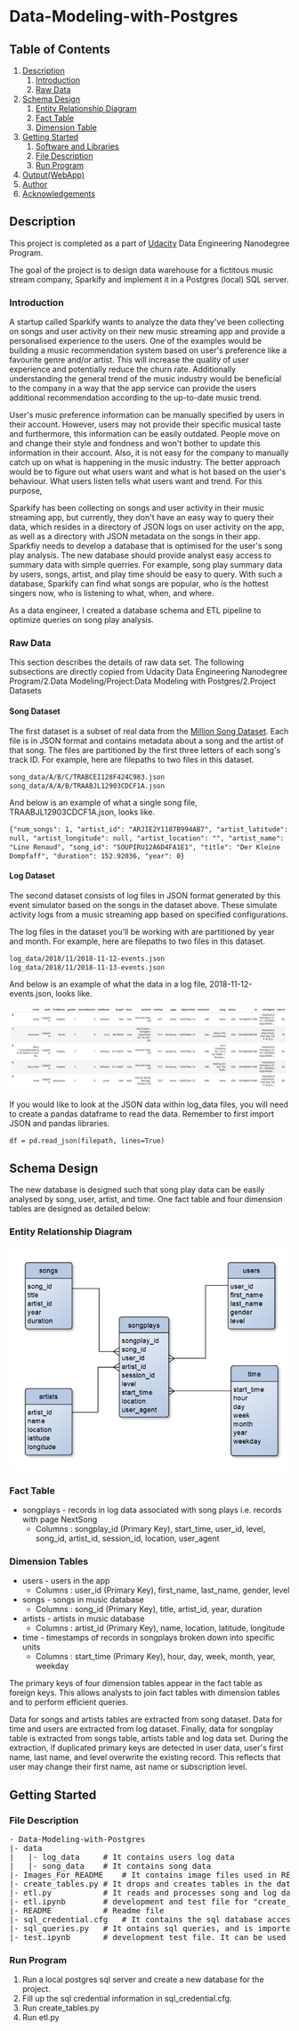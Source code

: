 # Data-Modeling-with-Postgres

## Table of Contents
1. [Description](#Description)
    1. [Introduction](#Introduction)
    2. [Raw Data](#RawData)
2. [Schema Design](#SchemaDesign)
    1. [Entity Relationship Diagram](#ERD)
    2. [Fact Table](#FactTable)
    3. [Dimension Table](#DimensionTable)
3. [Getting Started](#gettingstarted)
    1. [Software and Libraries](#libraries)
    2. [File Description](#FileDescription)
    3. [Run Program](#RunProgram)
3. [Output(WebApp)](#Output)
4. [Author](#Author)
5. [Acknowledgements](#Acknowledgements)

## Description <a name="Description"></a>
This project is completed as a part of [Udacity](https://www.udacity.com/) Data Engineering Nanodegree Program.

The goal of the project is to design data warehouse for a fictitous music stream company, Sparkify and implement it in a Postgres (local) SQL server. 

### Introduction <a name="Introduction"></a>
A startup called Sparkify wants to analyze the data they've been collecting on songs and user activity on their new music streaming app and provide a personalised experience to the users. One of the examples would be building a music recommendation system based on user's preference like a favourite genre and/or artist. This will increase the quality of user experience and potentially reduce the churn rate. Additionally understanding the general trend of the music industry would be beneficial to the company in a way that the app service can provide the users additional recommendation according to the up-to-date music trend.   

User's music preference information can be manually specified by users in their account. However, users may not provide their specific musical taste and furthermore, this information can be easily outdated. People move on and change their style and fondness and won't bother to update this information in their account. Also, it is not easy for the company to manually catch up on what is happening in the music industry. The better approach would be to figure out what users want and what is hot based on the user's behaviour. What users listen tells what users want and trend. For this purpose, 

Sparkify has been collecting on songs and user activity in their music streaming app, but currently, they don't have an easy way to query their data, which resides in a directory of JSON logs on user activity on the app, as well as a directory with JSON metadata on the songs in their app. Sparkfiy needs to develop a database that is optimised for the user's song play analysis. The new database should provide analyst easy access to summary data with simple querries. For example, song play summary data by users, songs, artist, and play time should be easy to query. With such a database, Sparkify can find what songs are popular, who is the hottest singers now, who is listening to what, when, and where.

As a data engineer, I created a database schema and ETL pipeline to optimize queries on song play analysis. 

### Raw Data <a name="RawData"></a>
This section describes the details of raw data set. The following subsections are directly copied from Udacity Data Engineering Nanodegree Program/2.Data Modeling/Project:Data Modeling with Postgres/2.Project Datasets
#### Song Dataset
The first dataset is a subset of real data from the [Million Song Dataset](http://millionsongdataset.com/). Each file is in JSON format and contains metadata about a song and the artist of that song. The files are partitioned by the first three letters of each song's track ID. For example, here are filepaths to two files in this dataset.

```
song_data/A/B/C/TRABCEI128F424C983.json
song_data/A/A/B/TRAABJL12903CDCF1A.json
```

And below is an example of what a single song file, TRAABJL12903CDCF1A.json, looks like.
```
{"num_songs": 1, "artist_id": "ARJIE2Y1187B994AB7", "artist_latitude": null, "artist_longitude": null, "artist_location": "", "artist_name": "Line Renaud", "song_id": "SOUPIRU12A6D4FA1E1", "title": "Der Kleine Dompfaff", "duration": 152.92036, "year": 0}
```
#### Log Dataset
The second dataset consists of log files in JSON format generated by this event simulator based on the songs in the dataset above. These simulate activity logs from a music streaming app based on specified configurations.

The log files in the dataset you'll be working with are partitioned by year and month. For example, here are filepaths to two files in this dataset.
```
log_data/2018/11/2018-11-12-events.json
log_data/2018/11/2018-11-13-events.json
```
And below is an example of what the data in a log file, 2018-11-12-events.json, looks like.

![Log_Dataset](Images_For_README/log_data_photo.png)

If you would like to look at the JSON data within log_data files, you will need to create a pandas dataframe to read the data. Remember to first import JSON and pandas libraries.
```
df = pd.read_json(filepath, lines=True)
```

## Schema Design <a name="SchemaDesign"></a>
The new database is designed such that song play data can be easily analysed by song, user, artist, and time. One fact table and four dimension tables are designed as detailed below:

### Entity Relationship Diagram <a name="ERD"></a>
![ERD](Images_For_README/ERD.png)

### Fact Table <a name="FactTable"></a>
 - songplays - records in log data associated with song plays i.e. records with page NextSong
    * Columns : songplay_id (Primary Key), start_time, user_id, level, song_id, artist_id, session_id, location, user_agent

### Dimension Tables <a name="DimensionTable"></a>
 - users - users in the app
    * Columns : user_id (Primary Key), first_name, last_name, gender, level
 - songs - songs in music database
    * Columns : song_id (Primary Key), title, artist_id, year, duration
 - artists - artists in music database
    * Columns : artist_id (Primary Key), name, location, latitude, longitude
 - time - timestamps of records in songplays broken down into specific units
    * Columns : start_time (Primary Key), hour, day, week, month, year, weekday
 
The primary keys of four dimension tables appear in the fact table as foreign keys. This allows analysts to join fact tables with dimension tables and to perform efficient queries.

Data for songs and artists tables are extracted from song dataset. Data for time and users are extracted from log dataset. Finally, data for songplay table is extracted from songs table, artists table and log data set. During the extraction, if duplicated primary keys are detected in user data, user's first name, last name, and level overwrite the existing record. This reflects that user may change their first name, ast name or subscription level.

## Getting Started <a name="gettingstarted"></a>
### File Description <a name="FileDescription"></a>
<pre>
- Data-Modeling-with-Postgres
|- data
|   |- log_data     # It contains users log data
|   |- song_data    # It contains song data
|- Images_For_README    # It contains image files used in README
|- create_tables.py # It drops and creates tables in the database. 
|- etl.py           # It reads and processes song and log data and loads output data into the database.
|- etl.ipynb        # development and test file for "create_tables.py" and "etl.py"
|- README           # Readme file
|- sql_credential.cfg   # It contains the sql database access credential. User is required to fill up before learning the program
|- sql_queries.py   # It ontains sql queries, and is imported by "create_tables.py" and "etl.py"
|- test.ipynb       # development test file. It can be used for testing while developing etl.ipynb 
</pre>

### Run Program <a name="RunProgram"></a>
1. Run a local postgres sql server and create a new database for the project.
2. Fill up the sql credential information in sql_credential.cfg.
3. Run create_tables.py
4. Run etl.py
